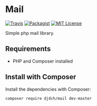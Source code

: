 Mail
====

[![Travis](https://img.shields.io/travis/DjDCH/Mail.svg)](https://travis-ci.org/DjDCH/Mail)
[![Packagist](https://img.shields.io/packagist/v/djdch/mail.svg)](https://packagist.org/packages/djdch/mail)
[![MIT License](https://img.shields.io/badge/license-MIT-8469ad.svg)](https://tldrlegal.com/license/mit-license)

Simple php mail library.

Requirements
------------

* PHP and Composer installed

Install with Composer
---------------------

Install the dependencies with Composer:

    composer require djdch/mail dev-master

